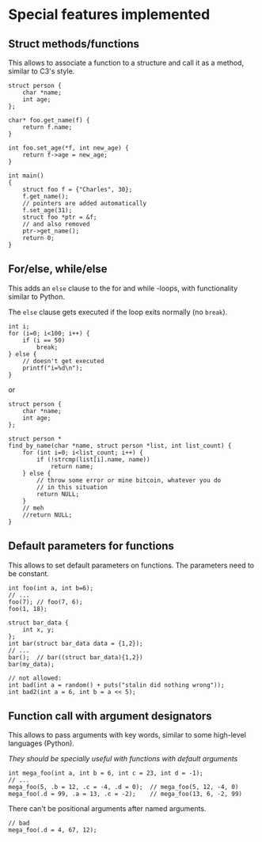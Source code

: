 # Special features implemented

## Struct methods/functions

This allows to associate a function to a structure and call
it as a method, similar to C3's style.

```
struct person {
    char *name;
    int age;
};

char* foo.get_name(f) {
    return f.name;
}

int foo.set_age(*f, int new_age) {
    return f->age = new_age;
}

int main()
{
    struct foo f = {"Charles", 30};
    f.get_name();
    // pointers are added automatically
    f.set_age(31);
    struct foo *ptr = &f;
    // and also removed
    ptr->get_name();
    return 0;
}
```

## For/else, while/else

This adds an `else` clause to the for and while -loops, with functionality similar to Python.

The `else` clause gets executed if the loop exits normally (no `break`).

```
int i;
for (i=0; i<100; i++) {
    if (i == 50)
        break;
} else {
    // doesn't get executed
    printf("i=%d\n");
}
```

or

```
struct person {
    char *name;
    int age;
};

struct person *
find_by_name(char *name, struct person *list, int list_count) {
    for (int i=0; i<list_count; i++) {
        if (!strcmp(list[i].name, name))
            return name;
    } else {
        // throw some error or mine bitcoin, whatever you do
        // in this situation
        return NULL;
    }
    // meh
    //return NULL;
}
```

## Default parameters for functions

This allows to set default parameters on functions. The parameters
need to be constant.

```
int foo(int a, int b=6);
// ...
foo(7); // foo(7, 6);
foo(1, 18);
```

```
struct bar_data {
    int x, y;
};
int bar(struct bar_data data = {1,2});
// ...
bar();  // bar((struct bar_data){1,2})
bar(my_data);
```

```
// not allowed:
int bad(int a = random() + puts("stalin did nothing wrong"));
int bad2(int a = 6, int b = a << 5);
```

## Function call with argument designators

This allows to pass arguments with key words, similar to some high-level
languages (Python).

_They should be specially useful with functions with default arguments_

```
int mega_foo(int a, int b = 6, int c = 23, int d = -1);
// ...
mega_foo(5, .b = 12, .c = -4, .d = 0);  // mega_foo(5, 12, -4, 0)
mega_foo(.d = 99, .a = 13, .c = -2);    // mega_foo(13, 6, -2, 99)
```

There can't be positional arguments after named arguments.

```
// bad
mega_foo(.d = 4, 67, 12);
```

